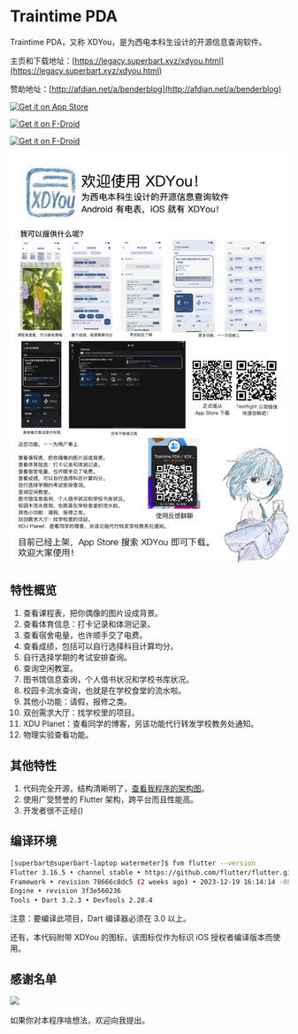 # Traintime PDA

Traintime PDA，又称 XDYou，是为西电本科生设计的开源信息查询软件。

主页和下载地址：[https://legacy.superbart.xyz/xdyou.html](https://legacy.superbart.xyz/xdyou.html)

赞助地址：[http://afdian.net/a/benderblog](http://afdian.net/a/benderblog)

[<img src="https://developer.apple.com/app-store/marketing/guidelines/images/badge-example-preferred.png"
    alt="Get it on App Store"
    height="80">](https://apps.apple.com/us/app/xdyou/id6461723688?l=zh-Hans-CN)

[<img src="https://fdroid.gitlab.io/artwork/badge/get-it-on.png"
    alt="Get it on F-Droid"
    height="80">](https://f-droid.org/packages/io.github.benderblog.traintime_pda)

[<img src="https://user-images.githubusercontent.com/69304392/148696068-0cfea65d-b18f-4685-82b5-329a330b1c0d.png"
    alt="Get it on F-Droid"
    height="80">](https://github.com/BenderBlog/traintime_pda/releases)
    
![](XDYou-Poster.png)

## 特性概览

1. 查看课程表，把你偶像的图片设成背景。
2. 查看体育信息：打卡记录和体测记录。
3. 查看宿舍电量，也许顺手交了电费。
4. 查看成绩，包括可以自行选择科目计算均分。
5. 自行选择学期的考试安排查询。
6. 查询空闲教室。
7. 图书馆信息查询，个人借书状况和学校书库状况。
8. 校园卡流水查询，也就是在学校食堂的流水啦。
9. 其他小功能：请假，报修之类。
10. 双创需求大厅：找学校里的项目。
11. XDU Planet：查看同学的博客，另该功能代行转发学校教务处通知。
12. 物理实验查看功能。

## 其他特性

1. 代码完全开源，结构清晰明了，[查看我程序的架构图](https://legacy.superbart.xyz/writing/XDYou%20SAD.html)。
2. 使用广受赞誉的 Flutter 架构，跨平台而且性能高。
3. 开发者很不正经()

## 编译环境

```bash
[superbart@superbart-laptop watermeter]$ fvm flutter --version
Flutter 3.16.5 • channel stable • https://github.com/flutter/flutter.git
Framework • revision 78666c8dc5 (2 weeks ago) • 2023-12-19 16:14:14 -0800
Engine • revision 3f3e560236
Tools • Dart 3.2.3 • DevTools 2.28.4
```

注意：要编译此项目，Dart 编译器必须在 3.0 以上。

还有，本代码附带 XDYou 的图标，该图标仅作为标识 iOS 授权者编译版本而使用。

## 感谢名单

![](https://raw.githubusercontent.com/BenderBlog/watermeter/main/assets/Credit.jpg)

如果你对本程序啥想法，欢迎向我提出。
